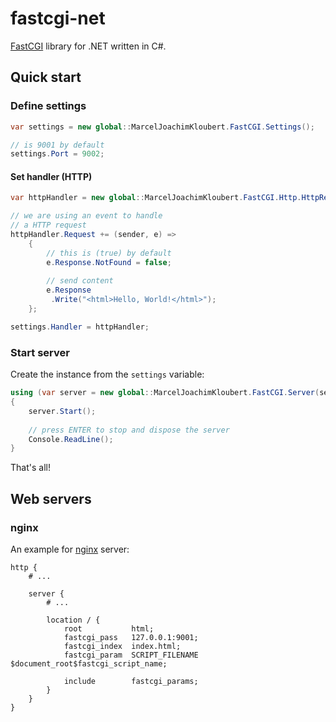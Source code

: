 # fastcgi-net

[FastCGI](http://www.fastcgi.com) library for .NET written in C#.

## Quick start

### Define settings

```csharp
var settings = new global::MarcelJoachimKloubert.FastCGI.Settings();

// is 9001 by default
settings.Port = 9002;
```

#### Set handler (HTTP)

```csharp
var httpHandler = new global::MarcelJoachimKloubert.FastCGI.Http.HttpRequestHandler();

// we are using an event to handle
// a HTTP request
httpHandler.Request += (sender, e) =>
    {
        // this is (true) by default
        e.Response.NotFound = false;
    
        // send content
        e.Response
         .Write("<html>Hello, World!</html>");
    };

settings.Handler = httpHandler;
```

### Start server

Create the instance from the `settings` variable:

```csharp
using (var server = new global::MarcelJoachimKloubert.FastCGI.Server(settings))
{
    server.Start();
    
    // press ENTER to stop and dispose the server
    Console.ReadLine();
}
```

That's all!

## Web servers

### nginx

An example for [nginx](http://nginx.org/) server:

```
http {
    # ...

    server {
        # ...
    
        location / {
            root           html;
            fastcgi_pass   127.0.0.1:9001;
            fastcgi_index  index.html;
            fastcgi_param  SCRIPT_FILENAME	$document_root$fastcgi_script_name;
            
            include        fastcgi_params;
        }
    }
}
```
